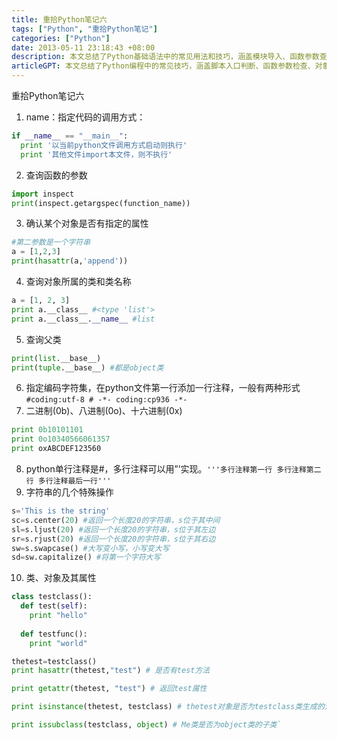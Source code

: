 ```yaml
---
title: 重拾Python笔记六
tags: ["Python", "重拾Python笔记"]
categories: ["Python"]
date: 2013-05-11 23:18:43 +08:00
description: 本文总结了Python基础语法中的常见用法和技巧，涵盖模块导入、函数参数查询、对象属性检查、字符串操作及类与对象关系等内容。
articleGPT: 本文总结了Python编程中的常见技巧，涵盖脚本入口判断、函数参数检查、对象属性操作、类与继承、编码声明、数据表示、注释使用、字符串处理及面向对象基础等核心知识点。
---
```


重拾Python笔记六  

  1. name：指定代码的调用方式：
  
```python
if __name__ == "__main__":
  print '以当前python文件调用方式启动则执行'
  print '其他文件import本文件，则不执行'
```

  2. 查询函数的参数
```python
import inspect
print(inspect.getargspec(function_name))
```

  3. 确认某个对象是否有指定的属性
```python
#第二参数是一个字符串
a = [1,2,3]
print(hasattr(a,'append'))
```

  4. 查询对象所属的类和类名称
```python
a = [1, 2, 3]
print a.__class__ #<type 'list'>
print a.__class__.__name__ #list
```

  5. 查询父类

```python
print(list.__base__)
print(tuple.__base__) #都是object类
```

  6. 指定编码字符集，在python文件第一行添加一行注释，一般有两种形式`#coding:utf-8 # -*- coding:cp936 -*- `
  7. 二进制(0b)、八进制(0o)、十六进制(0x)
```python
print 0b10101101
print 0o10340566061357
print oxABCDEF123560
```
  8. python单行注释是#，多行注释可以用”’实现。`'''多行注释第一行 多行注释第二行 多行注释最后一行''' `
  9. 字符串的几个特殊操作
```python
s='This is the string'
sc=s.center(20) #返回一个长度20的字符串，s位于其中间
sl=s.ljust(20) #返回一个长度20的字符串，s位于其左边
sr=s.rjust(20) #返回一个长度20的字符串，s位于其右边
sw=s.swapcase() #大写变小写，小写变大写
sd=sw.capitalize() #将第一个字符大写
```

  10. 类、对象及其属性

```python
class testclass():
  def test(self):
    print "hello"
  
  def testfunc():
    print "world"

thetest=testclass()
print hasattr(thetest,"test") # 是否有test方法

print getattr(thetest, "test") # 返回test属性

print isinstance(thetest, testclass) # thetest对象是否为testclass类生成的对象 (一个instance) 

print issubclass(testclass, object) # Me类是否为object类的子类`
```

